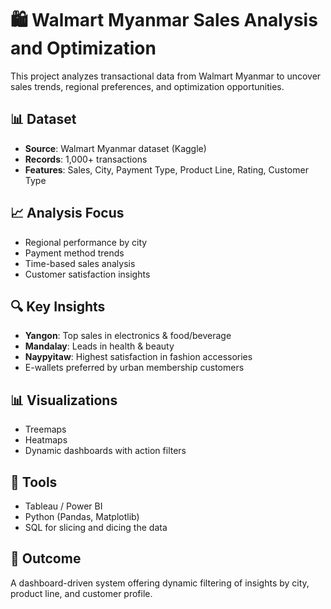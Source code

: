 # 🛍️ Walmart Myanmar Sales Analysis and Optimization

This project analyzes transactional data from Walmart Myanmar to uncover sales trends, regional preferences, and optimization opportunities.

## 📊 Dataset
- **Source**: Walmart Myanmar dataset (Kaggle)
- **Records**: 1,000+ transactions
- **Features**: Sales, City, Payment Type, Product Line, Rating, Customer Type

## 📈 Analysis Focus
- Regional performance by city
- Payment method trends
- Time-based sales analysis
- Customer satisfaction insights

## 🔍 Key Insights
- **Yangon**: Top sales in electronics & food/beverage
- **Mandalay**: Leads in health & beauty
- **Naypyitaw**: Highest satisfaction in fashion accessories
- E-wallets preferred by urban membership customers

## 📊 Visualizations
- Treemaps
- Heatmaps
- Dynamic dashboards with action filters

## 🧰 Tools
- Tableau / Power BI
- Python (Pandas, Matplotlib)
- SQL for slicing and dicing the data

## 📌 Outcome
A dashboard-driven system offering dynamic filtering of insights by city, product line, and customer profile.
